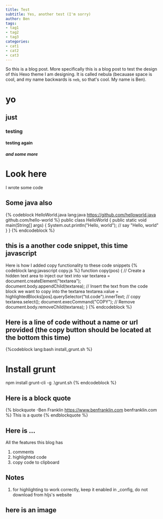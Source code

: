 ```yaml
---
title: Test
subtitle: Yes, another test (I'm sorry)
author: Ben
tags:
- tag1
- tag2
- tag3
categories:
- cat1
- cat2
- cat3
---
```


So this is a blog post. More specifically this is a blog post to test the design of this Hexo theme I am designing. It is called nebula (becauase space is cool, and my name backwards is ```neb```,
so that's cool. My name is Ben).

<!-- more -->

# yo 
## just
### testing
#### testing again
##### and some more

# Look here
I wrote some code

## Some java also
{% codeblock HelloWorld.java lang:java https://github.com/helloworld.java github.com/hello-world %}
public class HelloWorld {
    public static void main(String[] args) {
        System.out.println("Hello, world"); // say "Hello, world"
    }
}
{% endcodeblock %}

## this is a another code snippet, this time javascript
Here is how I added copy functionality to these code snippets
{% codeblock lang:javascript copy.js %}
function copy(pos) {
    // Create a hidden text area to inject our text into
    var textarea = document.createElement("textarea");
    document.body.appendChild(textarea);
    // Insert the text from the code block we want to copy into the textarea
    textarea.value = highlightedBlocks[pos].querySelector("td.code").innerText;
    // copy
    textarea.select();
    document.execCommand("COPY");
    // Remove 
    document.body.removeChild(textarea);
}
{% endcodeblock %}

## Here is a line of code without a name or url provided (the copy button should be located at the bottom this time)
{%codeblock lang:bash install_grunt.sh %}
# Install grunt
npm install grunt-cli -g
.\grunt.sh
{% endcodeblock %}

## Here is a block quote
{% blockquote -Ben Franklin https://www.benfranklin.com benfranklin.com %}
This is a quote
{% endblockquote %}

## Here is ...
All the features this blog has
1. comments
2. highlighted code
3. copy code to clipboard

## Notes
1. for highlighting to work correctly, keep it enabled in _config, do not download from hljs's website

## here is an image
